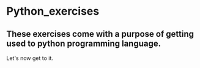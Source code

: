 # Python_exercises

## These exercises come with a purpose of getting used to python programming language. 

Let's now get to it.


